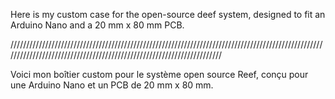 Here is my custom case for the open-source deef system, designed to fit an Arduino Nano and a 20 mm x 80 mm PCB.

//////////////////////////////////////////////////////////////////////////////////////////////////////////////////////////////////////////////////////////////////////

Voici mon boîtier custom pour le système open source Reef, conçu pour une Arduino Nano et un PCB de 20 mm x 80 mm.
